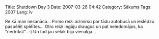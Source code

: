 Title: Shutdown Day 3
Date: 2007-03-26 04:42
Category: Sākums
Tags: 2007
Lang: lv

Re kā man nesanāca... Pirmo reizi aizmirsu par tādu autobusā un ieslēdzu paspēlēt spēlītes... Otro reizi iegāju draugos un pat neiedomājos, ka "nedrīkst".. :) Un tad jau vēlāk bija vienalga...
